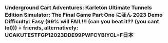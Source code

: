 ### Underground Cart Adventures: Karleton Ultimate Tunnels Edition Simulator: The Final Game Part One にほん 2023 Demo Difficulty: Easy (99% will FAIL!!! (can you beat it?? (you cant lol))) + friends, alternatively: UCAKUTESTFGP12023DDE99PWFCYBIYCL+F日本